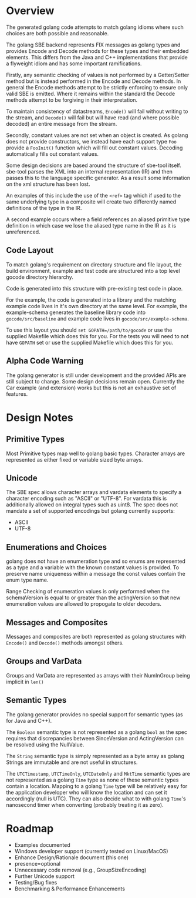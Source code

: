 Overview
========

The generated golang code attempts to match golang idioms where such
choices are both possible and reasonable.

The golang SBE backend represents FIX messages as golang types and
provides Encode and Decode methods for these types and their embedded
elements. This differs from the Java and C++ implementations that provide a
flyweight idiom and has some important ramifications.

Firstly, any semantic checking of values is not performed by a
Getter/Setter method but is instead performed in the Encode and Decode
methods. In general the Encode methods attempt to be strictly
enforcing to ensure only valid SBE is emitted. Where it remains within
the standard the Decode methods attempt to be forgiving in their
interpretation.

To maintain consistency of datastreams, `Encode()` will fail without
writing to the stream, and `Decode()` will fail but will have read (and
where possible decoded) an entire message from the stream.

Secondly, constant values are not set when an object is created. As
golang does not provide constructors, we instead have each support
type `Foo` provide a `FooInit()` function which will fill out constant
values. Decoding automatically fills out constant values.

Some design decisions are based around the structure of sbe-tool
itself. sbe-tool parses the XML into an internal representation (IR)
and then passes this to the language specific generator. As a result
some information on the xml structure has been lost.

An examples of this include the use of the `<ref>` tag which if used to
the same underlying type in a composite will create two differently
named definitions of the type in the IR.

A second example occurs where a field references an aliased primitive
type definition in which case we lose the aliased type name in the IR
as it is unreferenced.

Code Layout
-----------
To match golang's requirement on directory structure and file layout,
the build environment, example and test code are structured into a top
level gocode directory hierarchy.

Code is generated into this structure with pre-existing test code in place.

For the example, the code is generated into a library and the matching
example code lives in it's own directory at the same level. For
example, the example-schema generates the baseline library code into
`gocode/src/baseline` and example code lives in `gocode/src/example-schema`.

To use this layout you should `set GOPATH=/path/to/gocode` or use the
supplied Makefile which does this for you. For the tests you will need
to not have `GOPATH` set or use the supplied Makefile which does this
for you.

Alpha Code Warning
------------------
The golang generator is still under development and the provided APIs
are still subject to change. Some design decisions remain
open. Currently the Car example (and extension) works but this is not
an exhaustive set of features.


Design Notes
============

Primitive Types
---------------
Most Primitive types map well to golang basic types. Character arrays
are represented as either fixed or variable sized byte arrays.

Unicode
-------
The SBE spec allows character arrays and vardata elements to specify a
character encoding such as "ASCII" or "UTF-8". For vardata this is
additionally allowed on integral types such as uint8. The spec does
not mandate a set of supported encodings but golang currently supports:
 * ASCII
 * UTF-8

Enumerations and Choices
------------------------
golang does not have an enumeration type and so enums are represented
as a type and a variable with the known constant values is
provided. To preserve name uniqueness within a message the const
values contain the enum type name.

Range Checking of enumeration values is only performed when the
schemaVersion is equal to or greater than the actingVersion so that
new enumeration values are allowed to propogate to older decoders.

Messages and Composites
-----------------------
Messages and composites are both represented as golang structures with
`Encode()` and `Decode()` methods amongst others.

Groups and VarData
------------------
Groups and VarData are represented as arrays with their NumInGroup
being implicit in `len()`

Semantic Types
--------------
The golang generator provides no special support for semantic
types (as for Java and C++).

The `Boolean` semantic type is not represented as a golang `bool` as the
spec requires that discrepancies between SinceVersion and
ActingVersion can be resolved using the NullValue.

The `String` semantic type is simply represented as a byte array as
golang Strings are immutable and are not useful in structures.

The `UTCTimestamp`, `UTCTimeOnly`, `UTCDateOnly` and `MktTime` semantic types
are not represented as a golang `Time` type as none of these semantic
types contain a location. Mapping to a golang `Time` type will be
relatively easy for the application developer who will know the
location and can set it accordingly (null is UTC). They can also
decide what to with golang `Time`'s nanosecond timer when converting
(probably treating it as zero).

Roadmap
=======
 * Examples documented
 * Windows developer support (currently tested on Linux/MacOS)
 * Enhance Design/Rationale document (this one)
 * presence=optional
 * Unnecessary code removal (e.g., GroupSizeEncoding)
 * Further Unicode support
 * Testing/Bug fixes
 * Benchmarking & Performance Enhancements
